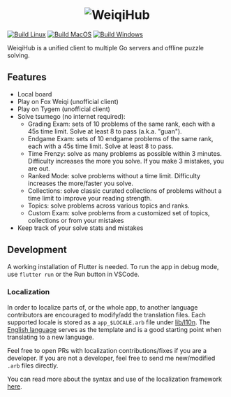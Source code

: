 <h1 align="center">
  <picture>
    <source media="(prefers-color-scheme: dark)" srcset="https://github.com/ale64bit/WeiqiHub/blob/main/doc/header_dark.png">
    <img alt="WeiqiHub" src="./doc/header_light.png">
  </picture>
</h1>

[![Build Linux](https://github.com/ale64bit/WeiqiHub/actions/workflows/build_linux.yaml/badge.svg)](https://github.com/ale64bit/WeiqiHub/actions/workflows/build_linux.yaml)
[![Build MacOS](https://github.com/ale64bit/WeiqiHub/actions/workflows/build_macos.yaml/badge.svg)](https://github.com/ale64bit/WeiqiHub/actions/workflows/build_macos.yaml)
[![Build Windows](https://github.com/ale64bit/WeiqiHub/actions/workflows/build_windows.yaml/badge.svg)](https://github.com/ale64bit/WeiqiHub/actions/workflows/build_windows.yaml)

WeiqiHub is a unified client to multiple Go servers and offline puzzle solving.

## Features
- Local board
- Play on Fox Weiqi (unofficial client)
- Play on Tygem (unofficial client)
- Solve tsumego (no internet required):
  * Grading Exam: sets of 10 problems of the same rank, each with a 45s time limit. Solve at least 8 to pass (a.k.a. "guan").
  * Endgame Exam: sets of 10 endgame problems of the same rank, each with a 45s time limit. Solve at least 8 to pass.
  * Time Frenzy: solve as many problems as possible within 3 minutes. Difficulty increases the more you solve. If you make 3 mistakes, you are out.
  * Ranked Mode: solve problems without a time limit. Difficulty increases the more/faster you solve.
  * Collections: solve classic curated collections of problems without a time limit to improve your reading strength.
  * Topics: solve problems across various topics and ranks.
  * Custom Exam: solve problems from a customized set of topics, collections or from your mistakes
- Keep track of your solve stats and mistakes

## Development

A working installation of Flutter is needed. To run the app in debug mode, use `flutter run` or the Run button in VSCode.

### Localization

In order to localize parts of, or the whole app, to another language contributors are encouraged to modify/add the translation files. Each supported locale is stored as a `app_$LOCALE.arb` file under [lib/l10n](lib/l10n). The [English language](lib/l10n/app_en.arb) serves as the template and is a good starting point when translating to a new language.

Feel free to open PRs with localization contributions/fixes if you are a developer. If you are not a developer, feel free to send me new/modified `.arb` files directly.

You can read more about the syntax and use of the localization framework [here](https://docs.flutter.dev/ui/accessibility-and-internationalization/internationalization).

